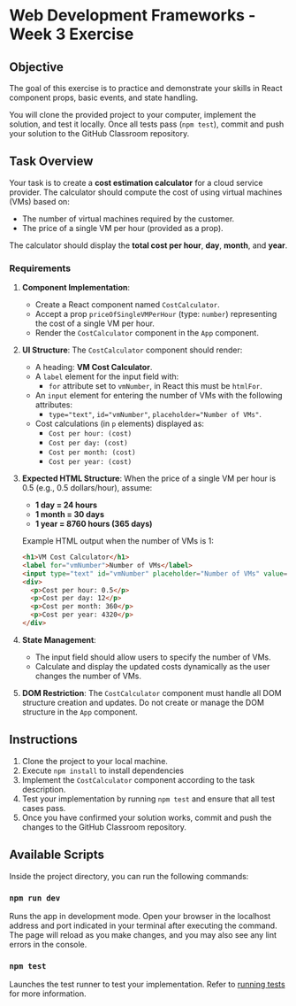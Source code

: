 # Web Development Frameworks - Week 3 Exercise

## Objective

The goal of this exercise is to practice and demonstrate your skills in React component props, basic events, and state handling.

You will clone the provided project to your computer, implement the solution, and test it locally. Once all tests pass (`npm test`), commit and push your solution to the GitHub Classroom repository.

## Task Overview

Your task is to create a **cost estimation calculator** for a cloud service provider. The calculator should compute the cost of using virtual machines (VMs) based on:

- The number of virtual machines required by the customer.
- The price of a single VM per hour (provided as a prop).

The calculator should display the **total cost per hour**, **day**, **month**, and **year**.

### Requirements

1. **Component Implementation**:
    - Create a React component named `CostCalculator`.
    - Accept a prop `priceOfSingleVMPerHour` (type: `number`) representing the cost of a single VM per hour.
    - Render the `CostCalculator` component in the `App` component.

2. **UI Structure**:
    The `CostCalculator` component should render:
    - A heading: **VM Cost Calculator**.
    - A `label` element for the input field with:
        - `for` attribute set to `vmNumber`, in React this must be `htmlFor`.
    - An `input` element for entering the number of VMs with the following attributes:
        - `type="text"`, `id="vmNumber"`, `placeholder="Number of VMs"`.
    - Cost calculations (in `p` elements) displayed as:
        - `Cost per hour: (cost)`
        - `Cost per day: (cost)`
        - `Cost per month: (cost)`
        - `Cost per year: (cost)`

3. **Expected HTML Structure**:
    When the price of a single VM per hour is 0.5 (e.g., 0.5 dollars/hour), assume:
    - **1 day = 24 hours**
    - **1 month = 30 days**
    - **1 year = 8760 hours (365 days)**

    Example HTML output when the number of VMs is 1:
    ```html
    <h1>VM Cost Calculator</h1>
    <label for="vmNumber">Number of VMs</label>
    <input type="text" id="vmNumber" placeholder="Number of VMs" value="1">
    <div>
      <p>Cost per hour: 0.5</p>
      <p>Cost per day: 12</p>
      <p>Cost per month: 360</p>
      <p>Cost per year: 4320</p>
    </div>
    ```

4. **State Management**:
    - The input field should allow users to specify the number of VMs.
    - Calculate and display the updated costs dynamically as the user changes the number of VMs.

5. **DOM Restriction**:
    The `CostCalculator` component must handle all DOM structure creation and updates. Do not create or manage the DOM structure in the `App` component.

## Instructions

1. Clone the project to your local machine.
2. Execute `npm install` to install dependencies
3. Implement the `CostCalculator` component according to the task description.
4. Test your implementation by running `npm test` and ensure that all test cases pass.
5. Once you have confirmed your solution works, commit and push the changes to the GitHub Classroom repository.

## Available Scripts

Inside the project directory, you can run the following commands:

### `npm run dev`
Runs the app in development mode. Open your browser in the localhost address and port indicated in your terminal after executing the command. The page will reload as you make changes, and you may also see any lint errors in the console.

### `npm test`
Launches the test runner to test your implementation. Refer to [running tests](https://facebook.github.io/create-react-app/docs/running-tests) for more information.
